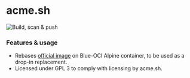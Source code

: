 # acme.sh

![Build, scan & push](https://github.com/Blue-OCI/acme.sh/actions/workflows/build.yml/badge.svg)

### Features & usage
- Rebases [official image](https://github.com/docker-library/postgres) on Blue-OCI Alpine container, to be used as a drop-in replacement.
- Licensed under GPL 3 to comply with licensing by acme.sh.

